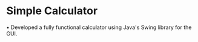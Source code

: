 # Simple Calculator
• Developed a fully functional calculator using Java's Swing library for the GUI.

